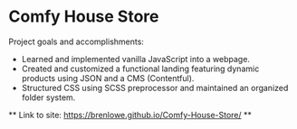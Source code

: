 # Comfy House Store

Project goals and accomplishments:
- Learned and implemented vanilla JavaScript into a webpage.
- Created and customized a functional landing featuring dynamic products using JSON and a CMS (Contentful).
- Structured CSS using SCSS preprocessor and maintained an organized folder system. 

** Link to site: https://brenlowe.github.io/Comfy-House-Store/ **
